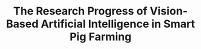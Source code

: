 ---
title: The Research Progress of Vision-Based Artificial Intelligence in Smart Pig Farming
collection: publications
permalink: /publications/The Research Progress of Vision-Based Artificial Intelligence in Smart Pig Farming
citation: Shunli Wang, Honghua Jiang, Yongliang Qiao (Corresponding), Shuzhen Jiang, Huaiqin Lin, Qian Sun, Sensors 22.17 (2022), 6541.
---